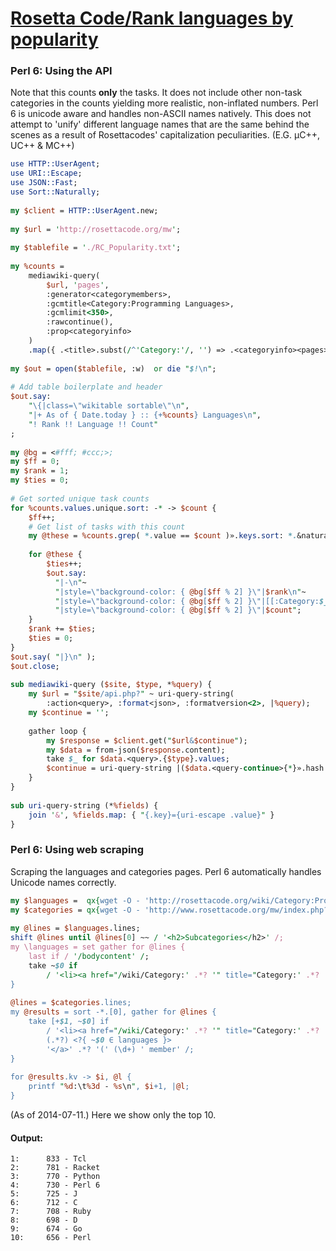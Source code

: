 [1]: https://rosettacode.org/wiki/Rosetta_Code/Rank_languages_by_popularity

# [Rosetta Code/Rank languages by popularity][1]

### Perl 6: Using the API



Note that this counts **only** the tasks. It does not include other non-task categories in the counts yielding more realistic, non-inflated numbers. Perl 6 is unicode aware and handles non-ASCII names natively. This does not attempt to 'unify' different language names that are the same behind the scenes as a result of Rosettacodes' capitalization peculiarities. (E.G. μC++, UC++ &amp; ΜC++)

```perl
use HTTP::UserAgent;
use URI::Escape;
use JSON::Fast;
use Sort::Naturally;
 
my $client = HTTP::UserAgent.new;
 
my $url = 'http://rosettacode.org/mw';
 
my $tablefile = './RC_Popularity.txt';
 
my %counts =
    mediawiki-query(
        $url, 'pages',
        :generator<categorymembers>,
        :gcmtitle<Category:Programming Languages>,
        :gcmlimit<350>,
        :rawcontinue(),
        :prop<categoryinfo>
    )
    .map({ .<title>.subst(/^'Category:'/, '') => .<categoryinfo><pages> || 0 });
 
my $out = open($tablefile, :w)  or die "$!\n";
 
# Add table boilerplate and header
$out.say:
    "\{|class=\"wikitable sortable\"\n",
    "|+ As of { Date.today } :: {+%counts} Languages\n",
    "! Rank !! Language !! Count"
;
 
my @bg = <#fff; #ccc;>;
my $ff = 0;
my $rank = 1;
my $ties = 0;
 
# Get sorted unique task counts
for %counts.values.unique.sort: -* -> $count {
    $ff++;
    # Get list of tasks with this count
    my @these = %counts.grep( *.value == $count )».keys.sort: *.&naturally;
 
    for @these {
        $ties++;
        $out.say:
          "|-\n"~
          "|style=\"background-color: { @bg[$ff % 2] }\"|$rank\n"~
          "|style=\"background-color: { @bg[$ff % 2] }\"|[[:Category:$_|]]\n"~
          "|style=\"background-color: { @bg[$ff % 2] }\"|$count";
    }
    $rank += $ties;
    $ties = 0;
}
$out.say( "|}\n" );
$out.close;
 
sub mediawiki-query ($site, $type, *%query) {
    my $url = "$site/api.php?" ~ uri-query-string(
        :action<query>, :format<json>, :formatversion<2>, |%query);
    my $continue = '';
 
    gather loop {
        my $response = $client.get("$url&$continue");
        my $data = from-json($response.content);
        take $_ for $data.<query>.{$type}.values;
        $continue = uri-query-string |($data.<query-continue>{*}».hash.hash or last);
    }
}
 
sub uri-query-string (*%fields) {
    join '&', %fields.map: { "{.key}={uri-escape .value}" }
}
```


### Perl 6: Using web scraping



Scraping the languages and categories pages. Perl 6 automatically handles Unicode names correctly.

```perl
my $languages =  qx{wget -O - 'http://rosettacode.org/wiki/Category:Programming_Languages'};
my $categories = qx{wget -O - 'http://www.rosettacode.org/mw/index.php?title=Special:Categories&limit=5000'};
 
my @lines = $languages.lines;
shift @lines until @lines[0] ~~ / '<h2>Subcategories</h2>' /;
my \languages = set gather for @lines {
    last if / '/bodycontent' /;
    take ~$0 if
        / '<li><a href="/wiki/Category:' .*? '" title="Category:' .*? '">' (.*?) '</a></li>' /;
}
 
@lines = $categories.lines;
my @results = sort -*.[0], gather for @lines {
    take [+$1, ~$0] if
        / '<li><a href="/wiki/Category:' .*? '" title="Category:' .*? '">'
        (.*?) <?{ ~$0 ∈ languages }>
        '</a>' .*? '(' (\d+) ' member' /;
}
 
for @results.kv -> $i, @l {
    printf "%d:\t%3d - %s\n", $i+1, |@l;
}
```


(As of 2014-07-11.) Here we show only the top 10.


#### Output:
```
1:      833 - Tcl
2:      781 - Racket
3:      770 - Python
4:      730 - Perl 6
5:      725 - J
6:      712 - C
7:      708 - Ruby
8:      698 - D
9:      674 - Go
10:     656 - Perl
```